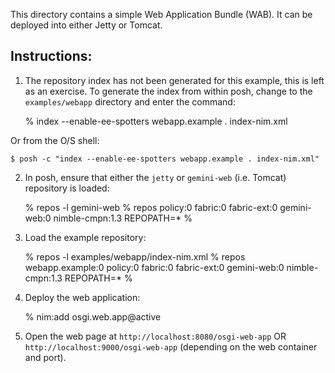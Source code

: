 This directory contains a simple Web Application Bundle (WAB). It can be deployed into either Jetty or Tomcat.

Instructions:
-------------

1. The repository index has not been generated for this example, this is left as an exercise. To generate the index from within posh, change to the `examples/webapp` directory and enter the command:

	% index --enable-ee-spotters webapp.example . index-nim.xml

Or from the O/S shell:

	$ posh -c "index --enable-ee-spotters webapp.example . index-nim.xml"

2. In posh, ensure that either the `jetty` or `gemini-web` (i.e. Tomcat) repository is loaded:

    % repos -l gemini-web
    % repos
    policy:0
    fabric:0
    fabric-ext:0
    gemini-web:0
    nimble-cmpn:1.3
    REPOPATH=*
    %


3. Load the example repository:

    % repos -l examples/webapp/index-nim.xml
    % repos
    webapp.example:0
    policy:0
    fabric:0
    fabric-ext:0
    gemini-web:0
    nimble-cmpn:1.3
    REPOPATH=*
    %


3. Deploy the web application:

    % nim:add osgi.web.app@active

4. Open the web page at `http://localhost:8080/osgi-web-app` OR `http://localhost:9000/osgi-web-app` (depending on the web container and port).
